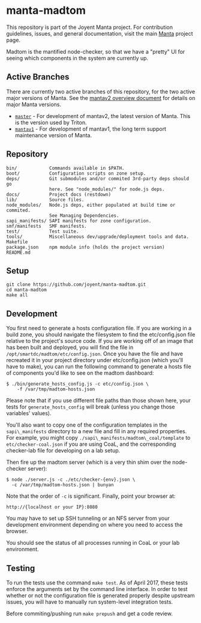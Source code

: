 <!--
    This Source Code Form is subject to the terms of the Mozilla Public
    License, v. 2.0. If a copy of the MPL was not distributed with this
    file, You can obtain one at http://mozilla.org/MPL/2.0/.
-->

<!--
    Copyright 2019 Joyent, Inc.
-->

# manta-madtom

This repository is part of the Joyent Manta project.  For contribution
guidelines, issues, and general documentation, visit the main
[Manta](http://github.com/joyent/manta) project page.

Madtom is the mantified node-checker, so that we have a "pretty" UI for seeing
which components in the system are currently up.

## Active Branches

There are currently two active branches of this repository, for the two
active major versions of Manta. See the [mantav2 overview
document](https://github.com/joyent/manta/blob/master/docs/mantav2.md) for
details on major Manta versions.

- [`master`](../../tree/master/) - For development of mantav2, the latest
  version of Manta. This is the version used by Triton.
- [`mantav1`](../../tree/mantav1/) - For development of mantav1, the long
  term support maintenance version of Manta.

## Repository

    bin/            Commands available in $PATH.
    boot/           Configuration scripts on zone setup.
    deps/           Git submodules and/or commited 3rd-party deps should go
                    here. See "node_modules/" for node.js deps.
    docs/           Project docs (restdown)
    lib/            Source files.
    node_modules/   Node.js deps, either populated at build time or commited.
                    See Managing Dependencies.
    sapi_manifests/ SAPI manifests for zone configuration.
    smf/manifests   SMF manifests.
    test/           Test suite.
    tools/          Miscellaneous dev/upgrade/deployment tools and data.
    Makefile
    package.json    npm module info (holds the project version)
    README.md

## Setup

    git clone https://github.com/joyent/manta-madtom.git
    cd manta-madtom
    make all

## Development

You first need to generate a hosts configuration file.  If you are working in a
build zone, you should navigate the filesystem to find the etc/config.json file
relative to the project's source code.  If you are working off of an image that
has been built and deployed, you will find the file in
`/opt/smartdc/madtom/etc/config.json`.  Once you have the file and have
recreated it in your project directory under etc/config.json (which you'll have
to make), you can run the following command to generate a hosts file of
components you'd like to see on the madtom dashboard:

    $ ./bin/generate_hosts_config.js -c etc/config.json \
        -f /var/tmp/madtom-hosts.json

Please note that if you use different file paths than those shown here, your
tests for `generate_hosts_config` will break (unless you change those
variables' values).

You'll also want to copy one of the configuration templates in the
`sapi\_manifests` directory to a new file and fill in any required properties.
For example, you might copy `./sapi\_manifests/madtom\_coal/template` to
`etc/checker-coal.json` if you are using CoaL, and the corresponding
checker-lab file for developing on a lab setup.

Then fire up the madtom server (which is a very thin shim over the node-checker
server):

    $ node ./server.js -c ./etc/checker-{env}.json \
      -c /var/tmp/madtom-hosts.json | bunyan

Note that the order of `-c` is significant.  Finally, point your browser at:

    http://{localhost or your IP}:8080

You may have to set up SSH tunneling or an NFS server from your development
environment depending on where you need to access the browser.

You should see the status of all processes running in CoaL or your lab
environment.

## Testing

To run the tests use the command `make test`.  As of April 2017, these tests
enforce the arguments set by the command line interface.  In order to test
whether or not the configuration file is generated properly despite upstream
issues, you will have to manually run system-level integration tests.

Before commiting/pushing run `make prepush` and get a code review.
